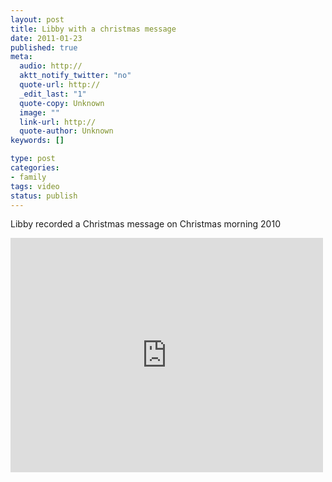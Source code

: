 ```yaml
--- 
layout: post
title: Libby with a christmas message
date: 2011-01-23
published: true
meta: 
  audio: http://
  aktt_notify_twitter: "no"
  quote-url: http://
  _edit_last: "1"
  quote-copy: Unknown
  image: ""
  link-url: http://
  quote-author: Unknown
keywords: []

type: post
categories: 
- family
tags: video
status: publish
---
```

Libby recorded a Christmas message on Christmas morning 2010

<iframe src="http://player.vimeo.com/video/19069996?color=0" frameborder="0" height="375" width="500"></iframe>
